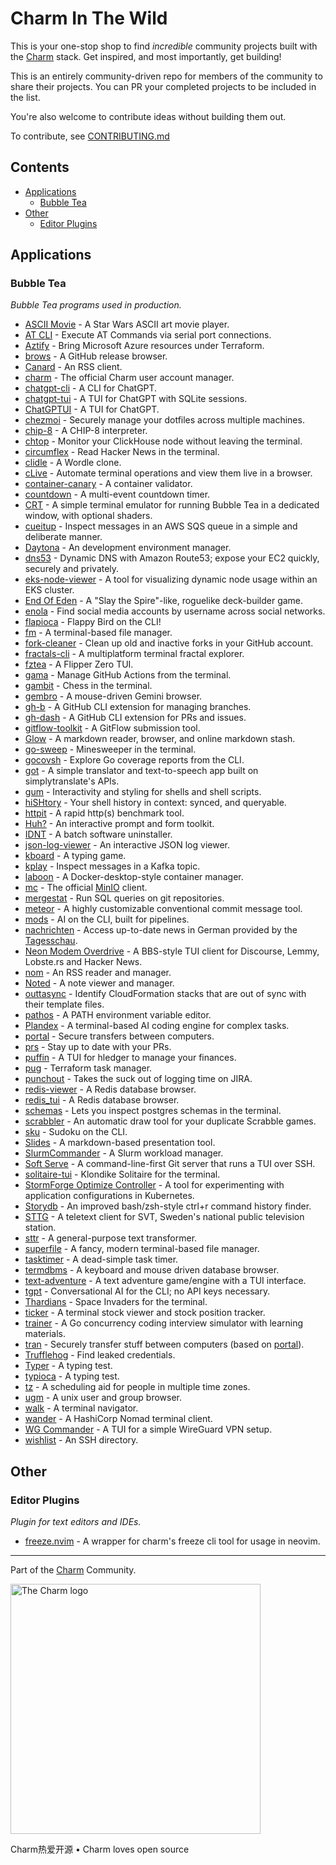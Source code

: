 <!--lint ignore double-link awesome-git-repo-age awesome-github -->
<!-- TODO: remove awesome-git-repo-age when repo is older than 30 days -->

# Charm In The Wild

This is your one-stop shop to find *incredible* community projects built with
the [Charm](https://github.com/charmbracelet/) stack. Get inspired, and most importantly, get building!

This is an entirely community-driven repo for members of the community to share
their projects. You can PR your completed projects to be included in the list.

You're also welcome to contribute ideas without building them out.

To contribute, see [CONTRIBUTING.md](./CONTRIBUTING.md)

## Contents

- [Applications](#applications)
  - [Bubble Tea](#bubble-tea)
- [Other](#other)
  - [Editor Plugins](#editor-plugins)

## Applications

### Bubble Tea

*Bubble Tea programs used in production.*

- [ASCII Movie](https://github.com/gabe565/ascii-movie) - A Star Wars ASCII art movie player.
- [AT CLI](https://github.com/daskycodes/at_cli) - Execute AT Commands via serial port connections.
- [Aztify](https://github.com/Azure/aztfy) - Bring Microsoft Azure resources under Terraform.
- [brows](https://github.com/rubysolo/brows) - A GitHub release browser.
- [Canard](https://github.com/mrusme/canard) - An RSS client.
- [charm](https://github.com/charmbracelet/charm) - The official Charm user account manager.
- [chatgpt-cli](https://github.com/j178/chatgpt) - A CLI for ChatGPT.
- [chatgpt-tui](https://github.com/tearingItUp786/chatgpt-tui) - A TUI for ChatGPT with SQLite sessions.
- [ChatGPTUI](https://github.com/dwisiswant0/chatgptui) - A TUI for ChatGPT.
- [chezmoi](https://github.com/twpayne/chezmoi) - Securely manage your dotfiles across multiple machines.
- [chip-8](https://github.com/braheezy/chip-8) - A CHIP-8 interpreter.
- [chtop](https://github.com/chhetripradeep/chtop) - Monitor your ClickHouse node without leaving the terminal.
- [circumflex](https://github.com/bensadeh/circumflex) - Read Hacker News in the terminal.
- [clidle](https://github.com/ajeetdsouza/clidle) - A Wordle clone.
- [cLive](https://github.com/koki-develop/clive) - Automate terminal operations and view them live in a browser.
- [container-canary](https://github.com/NVIDIA/container-canary) - A container validator.
- [countdown](https://github.com/aldernero/countdown) - A multi-event countdown timer.
- [CRT](https://github.com/BigJk/crt) - A simple terminal emulator for running Bubble Tea in a dedicated window, with optional shaders.
- [cueitup](https://github.com/dhth/cueitup) - Inspect messages in an AWS SQS queue in a simple and deliberate manner.
- [Daytona](https://github.com/daytonaio/daytona) - An development environment manager.
- [dns53](https://github.com/purpleclay/dns53) - Dynamic DNS with Amazon Route53; expose your EC2 quickly, securely and privately.
- [eks-node-viewer](https://github.com/awslabs/eks-node-viewer) - A tool for visualizing dynamic node usage within an EKS cluster.
- [End Of Eden](https://github.com/BigJk/end_of_eden) - A "Slay the Spire"-like, roguelike deck-builder game.
- [enola](https://github.com/sherlock-project/enola) - Find social media accounts by username across social networks.
- [flapioca](https://github.com/kbrgl/flapioca) - Flappy Bird on the CLI!
- [fm](https://github.com/knipferrc/fm) - A terminal-based file manager.
- [fork-cleaner](https://github.com/caarlos0/fork-cleaner) - Clean up old and inactive forks in your GitHub account.
- [fractals-cli](https://github.com/MicheleFiladelfia/fractals-cli) - A multiplatform terminal fractal explorer.
- [fztea](https://github.com/jon4hz/fztea) - A Flipper Zero TUI.
- [gama](https://github.com/termkit/gama) - Manage GitHub Actions from the terminal.
- [gambit](https://github.com/maaslalani/gambit) - Chess in the terminal.
- [gembro](https://git.sr.ht/~rafael/gembro) - A mouse-driven Gemini browser.
- [gh-b](https://github.com/joaom00/gh-b) - A GitHub CLI extension for managing branches.
- [gh-dash](https://www.github.com/dlvhdr/gh-dash) - A GitHub CLI extension for PRs and issues.
- [gitflow-toolkit](https://github.com/mritd/gitflow-toolkit) - A GitFlow submission tool.
- [Glow](https://github.com/charmbracelet/glow) - A markdown reader, browser, and online markdown stash.
- [go-sweep](https://github.com/maxpaulus43/go-sweep) - Minesweeper in the terminal.
- [gocovsh](https://github.com/orlangure/gocovsh) - Explore Go coverage reports from the CLI.
- [got](https://github.com/fedeztk/got) - A simple translator and text-to-speech app built on simplytranslate's APIs.
- [gum](https://github.com/charmbracelet/gum) - Interactivity and styling for shells and shell scripts.
- [hiSHtory](https://github.com/ddworken/hishtory) - Your shell history in context: synced, and queryable.
- [httpit](https://github.com/gonetx/httpit) - A rapid http(s) benchmark tool.
- [Huh?](https://github.com/charmbracelet/huh) - An interactive prompt and form toolkit.
- [IDNT](https://github.com/r-darwish/idnt) - A batch software uninstaller.
- [json-log-viewer](https://github.com/hedhyw/json-log-viewer) - An interactive JSON log viewer.
- [kboard](https://github.com/CamiloGarciaLaRotta/kboard) - A typing game.
- [kplay](https://github.com/dhth/kplay) - Inspect messages in a Kafka topic.
- [laboon](https://github.com/arisnacg/laboon) - A Docker-desktop-style container manager.
- [mc](https://github.com/minio/mc) - The official [MinIO](https://min.io) client.
- [mergestat](https://github.com/mergestat/mergestat) - Run SQL queries on git repositories.
- [meteor](https://github.com/stefanlogue/meteor) - A highly customizable conventional commit message tool.
- [mods](https://github.com/charmbracelet/mods) - AI on the CLI, built for pipelines.
- [nachrichten](https://github.com/zMoooooritz/nachrichten) - Access up-to-date news in German provided by the [Tagesschau](https://www.tagesschau.de/).
- [Neon Modem Overdrive](https://github.com/mrusme/neonmodem) - A BBS-style TUI client for Discourse, Lemmy, Lobste.rs and Hacker News.
- [nom](https://github.com/guyfedwards/nom) - An RSS reader and manager.
- [Noted](https://github.com/torbratsberg/noted) - A note viewer and manager.
- [outtasync](https://github.com/dhth/outtasync) - Identify CloudFormation stacks that are out of sync with their template files.
- [pathos](https://github.com/chip/pathos) - A PATH environment variable editor.
- [Plandex](https://github.com/plandex-ai/plandex) - A terminal-based AI coding engine for complex tasks.
- [portal](https://github.com/ZinoKader/portal) - Secure transfers between computers.
- [prs](https://github.com/dhth/prs) - Stay up to date with your PRs.
- [puffin](https://github.com/siddhantac/puffin) - A TUI for hledger to manage your finances.
- [pug](https://github.com/leg100/pug) - Terraform task manager.
- [punchout](https://github.com/dhth/punchout) - Takes the suck out of logging time on JIRA.
- [redis-viewer](https://github.com/SaltFishPr/redis-viewer) - A Redis database browser.
- [redis_tui](https://github.com/mat2cc/redis_tui) - A Redis database browser.
- [schemas](https://github.com/dhth/schemas) - Lets you inspect postgres schemas in the terminal.
- [scrabbler](https://github.com/wI2L/scrabbler) - An automatic draw tool for your duplicate Scrabble games.
- [sku](https://github.com/fedeztk/sku) - Sudoku on the CLI.
- [Slides](https://github.com/maaslalani/slides) - A markdown-based presentation tool.
- [SlurmCommander](https://github.com/CLIP-HPC/SlurmCommander) - A Slurm workload manager.
- [Soft Serve](https://github.com/charmbracelet/soft-serve) - A command-line-first Git server that runs a TUI over SSH.
- [solitaire-tui](https://github.com/brianstrauch/solitaire-tui) - Klondike Solitaire for the terminal.
- [StormForge Optimize Controller](https://github.com/thestormforge/optimize-controller) - A tool for experimenting with application configurations in Kubernetes.
- [Storydb](https://github.com/grrlopes/storydb) - An improved bash/zsh-style ctrl+r command history finder.
- [STTG](https://github.com/wille1101/sttg) - A teletext client for SVT, Sweden's national public television station.
- [sttr](https://github.com/abhimanyu003/sttr) - A general-purpose text transformer.
- [superfile](https://github.com/MHNightCat/superfile) - A fancy, modern terminal-based file manager.
- [tasktimer](https://github.com/caarlos0/tasktimer) - A dead-simple task timer.
- [termdbms](https://github.com/mathaou/termdbms) - A keyboard and mouse driven database browser.
- [text-adventure](https://gitlab.com/thustle/text-adventure) - A text adventure game/engine with a TUI interface.
- [tgpt](https://github.com/aandrew-me/tgpt) - Conversational AI for the CLI; no API keys necessary.
- [Thardians](https://gitlab.com/thustle/thardians) - Space Invaders for the terminal.
- [ticker](https://github.com/achannarasappa/ticker) - A terminal stock viewer and stock position tracker.
- [trainer](https://github.com/rusinikita/trainer) - A Go concurrency coding interview simulator with learning materials.
- [tran](https://github.com/abdfnx/tran) - Securely transfer stuff between computers (based on [portal](https://github.com/ZinoKader/portal)).
- [Trufflehog](https://github.com/trufflesecurity/trufflehog) - Find leaked credentials.
- [Typer](https://github.com/maaslalani/typer) - A typing test.
- [typioca](https://github.com/bloznelis/typioca) - A typing test.
- [tz](https://github.com/oz/tz) - A scheduling aid for people in multiple time zones.
- [ugm](https://github.com/ariasmn/ugm) - A unix user and group browser.
- [walk](https://github.com/antonmedv/walk) - A terminal navigator.
- [wander](https://github.com/robinovitch61/wander) - A HashiCorp Nomad terminal client.
- [WG Commander](https://github.com/AndrianBdn/wg-cmd) - A TUI for a simple WireGuard VPN setup.
- [wishlist](https://github.com/charmbracelet/wishlist) - An SSH directory.

## Other

### Editor Plugins

*Plugin for text editors and IDEs.*

- [freeze.nvim](https://github.com/charm-community/freeze.nvim) -  A wrapper for charm's freeze cli tool for usage in neovim.

---

Part of the [Charm](https://charm.sh) Community.

<a href="https://charm.sh/">
  <img
    alt="The Charm logo"
    width="400"
    src="https://stuff.charm.sh/charm-badge.jpg"
  />
</a>

Charm热爱开源 • Charm loves open source
